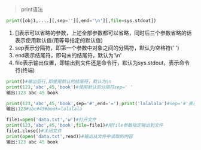 > print语法

```python
print([obj1,....][,sep=''][,end='\n'][,file=sys.stdout])
```

1. []表示可以省略的参数，上述全部参数都可以省略，同时后三个参数省略的话表示使用默认值(用等号指定的默认值)
2. sep表示分隔符，即第一个参数中对象之间的分隔符，默认为空格符(' ')
3. end表示结尾符，即句末的结尾符，默认为'\n'
4. file表示输出位置，即输出到文件还是命令行，默认为sys.stdout，表示命令行(终端)

```python
print()#输出空行,即使用默认的结尾符，默认为\n
print(123,'abc',45,'book')#使用默认的分隔符sep=' '
输出:123 abc 45 book
```

```python
print(123,'abc',45,'book',sep='#',end='=');print('lalalala')#sep='#'表示分隔符是#，end='='表示结尾是=而不是默认值\n换行了
输出:123#abc#45#book=lalalala
```

```python
file1=open('data.txt','w')#打开文件
print(123,'abc',45,'book',file=file1)#用file参数指定输出到文件
file1.close()#关闭文件
print(open('data.txt',read))#输出从文件中读取的内容
输出:123 abc 45 book
```

